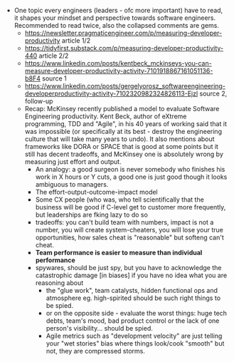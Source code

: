 - One topic every engineers (leaders - ofc more important) have to read, it shapes your mindset and perspective towards software engineers. Recommended to read twice, also the collapsed comments are gems.
	- https://newsletter.pragmaticengineer.com/p/measuring-developer-productivity article 1/2
	- https://tidyfirst.substack.com/p/measuring-developer-productivity-440 article 2/2
	- https://www.linkedin.com/posts/kentbeck_mckinseys-you-can-measure-developer-productivity-activity-7101918867161051136-b8F4 source 1
	- https://www.linkedin.com/posts/gergelyorosz_softwareengineering-developerproductivity-activity-7102320982324826113-Ejzl source 2, follow-up
	- Recap: McKinsey recently published a model to evaluate Software Engineering productivity. Kent Beck, author of eXtreme programming, TDD and "Agile", in his 40 years of working said that it was impossible (or specifically at its best - destroy the engineering culture that will take many years to undo). It also mentions about frameworks like DORA or SPACE that is good at some points but it still has decent tradeoffs, and McKinsey one is absolutely wrong by measuring just effort and output.
		- An analogy: a good surgeon is never somebody who finishes his work in X hours or Y cuts, a good one is just good though it looks ambiguous to managers.
		- The effort-output-outcome-impact model
		- Some CX people (who was, who tell scientifically that the business will be good if C-level get to customer more frequently, but leaderships are fking lazy to do so
		- tradeoffs: you can't build team with numbers, impact is not a number, you will create system-cheaters, you will lose your true opportunities, how sales cheat is "reasonable" but softeng can't cheat.
		- **Team performance is easier to measure than individual performance**
		- spywares, should be just spy, but you have to acknowledge the catastrophic damage [in biases] if you have no idea what you are reasoning about
			- the "glue work", team catalysts, hidden functional ops and atmosphere eg. high-spirited should be such right things to be spied.
			- or on the opposite side - evaluate the worst things: huge tech debts, team's mood, bad product control or the lack of one person's visibility... should be spied.
			- Agile metrics such as "development velocity" are just telling your "wet stories" bias where things look/cook "smooth" but not, they are compressed storms.